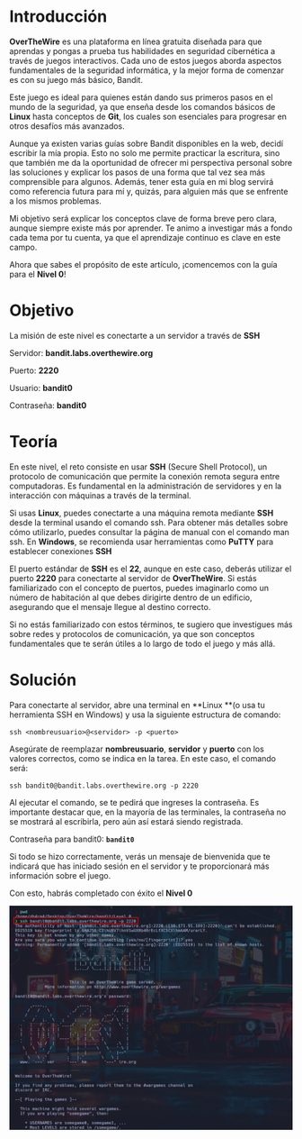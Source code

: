 # Introducción

**OverTheWire** es una plataforma en línea gratuita diseñada para que aprendas y
pongas a prueba tus habilidades en seguridad cibernética a través de juegos
interactivos. Cada uno de estos juegos aborda aspectos fundamentales de la 
seguridad informática, y la mejor forma de comenzar es con su juego más básico, Bandit.

Este juego es ideal para quienes están dando sus primeros pasos en el mundo 
de la seguridad, ya que enseña desde los comandos básicos de **Linux** hasta conceptos de **Git**, los cuales son esenciales para progresar en otros desafíos más avanzados.
 
Aunque ya existen varias guías sobre Bandit disponibles en la web, decidí escribir la mía propia. Esto no solo me permite practicar la escritura, sino que también me da la oportunidad de ofrecer mi perspectiva personal sobre las soluciones y explicar los pasos de una forma que tal vez sea más comprensible para algunos. Además, tener esta guía en mi blog servirá como referencia futura para mí y, quizás, para alguien más que se enfrente a los mismos problemas.

Mi objetivo será explicar los conceptos clave de forma breve pero clara, aunque siempre existe más por aprender. Te animo a investigar más a fondo cada tema por tu cuenta, ya que el aprendizaje continuo es clave en este campo.

Ahora que sabes el propósito de este artículo, ¡comencemos con la guía para el **Nivel 0**!

# Objetivo

 La misión de este nivel es conectarte a un servidor a través de **SSH**

 Servidor: **bandit.labs.overthewire.org**
 
 Puerto: **2220**

Usuario: **bandit0**

Contraseña: **bandit0**

# Teoría
 
 En este nivel, el reto consiste en usar **SSH** (Secure Shell Protocol), un protocolo de comunicación que permite la conexión remota segura entre computadoras. Es fundamental en la administración de servidores y en la interacción con máquinas a través de la terminal.

Si usas **Linux**, puedes conectarte a una máquina remota mediante **SSH** desde la terminal usando el comando ssh. Para obtener más detalles sobre cómo utilizarlo, puedes consultar la página de manual con el comando man ssh. En **Windows**, se recomienda usar herramientas como **PuTTY** para establecer conexiones **SSH**

El puerto estándar de **SSH** es el **22**, aunque en este caso, deberás utilizar el puerto **2220** para conectarte al servidor de **OverTheWire**. Si estás familiarizado con el concepto de puertos, puedes imaginarlo como un número de habitación al que debes dirigirte dentro de un edificio, asegurando que el mensaje llegue al destino correcto.

Si no estás familiarizado con estos términos, te sugiero que investigues más sobre redes y protocolos de comunicación, ya que son conceptos fundamentales que te serán útiles a lo largo de todo el juego y más allá.

# Solución

Para conectarte al servidor, abre una terminal en **Linux **(o usa tu herramienta SSH en Windows) y usa la siguiente estructura de comando:

 
 ```
 ssh <nombreusuario>@<servidor> -p <puerto>
 ```
  
Asegúrate de reemplazar **nombreusuario**, **servidor** y **puerto** con los valores correctos, como se indica en la tarea. En este caso, el comando será:

```
ssh bandit0@bandit.labs.overthewire.org -p 2220
```

Al ejecutar el comando, se te pedirá que ingreses la contraseña. Es importante destacar que, en la mayoría de las terminales, la contraseña no se mostrará al escribirla, pero aún así estará siendo registrada.

Contraseña para bandit0: **```bandit0```**

Si todo se hizo correctamente, verás un mensaje de bienvenida que te indicará que has iniciado sesión en el servidor y te proporcionará más información sobre el juego.

Con esto, habrás completado con éxito el **Nivel 0**

![Level-completo](Imagen1.png)
